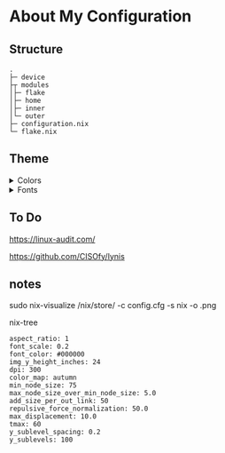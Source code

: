 # About My Configuration

## Structure

```
.
├─ device
├┬ modules
│├─ flake
│├─ home
│├─ inner
│└─ outer
├─ configuration.nix        
└─ flake.nix               
```




## Theme
<details>
  <summary> Colors </summary>
    <p>
    .                                 <br>
    ├┬ Colors                         <br>
    │└┬ Neutral                       <br>
    │<i>│</i>├─ #cc241d             <br>
    │<i>│</i>├─ #60d11a             <br>
    │<i>│</i>├─ #4585cc             <br>
    │<i>│</i>├─ #d79921             <br>
    │<i>│</i>└─ #d65d0e             <br>
    └┬ Main                           <br>
    <i>│</i>├┬ Dark                   <br>
    <i>│</i>│├─ #1d2021 # Hard      <br>
    <i>│</i>│├─ #282828 *           <br>
    <i>│</i>│├─ #2d3031 # Soft      <br>
    <i>│</i>│├─ #333536             <br>
    <i>│</i>│├─ #454748             <br>
    <i>│</i>│├─ #636566             <br>
    <i>│</i>│└─ #777a7b             <br>
    <i>│</i>├┬ Gray                   <br>
    <i>│</i>│└─ #8e9192             <br>
    <i>│</i>└┬ Light                  <br>
    <i>││</i>├─ #a2a5a7             <br>
    <i>││</i>├─ #babcbd             <br>
    <i>││</i>├─ #d1d3d4             <br>
    <i>││</i>├─ #e7eaeb             <br>
    <i>││</i>├─ #eff1f2 # Soft      <br>
    <i>││</i>├─ #f0f0f0 *           <br>
    <i>││</i>└─ #f7f9fb # Hard      <br>
    </p>
</details>

<details>
  <summary> Fonts </summary>
    <p>
    .                          <br>
    ├┬ Sans-Serif              <br>
    │└─ Aerial                 <br>
    ├┬ Serif                   <br>
    │└─ Tymes                  <br>
    ├┬ Mono                    <br>
    │└─ 0xproto Nerd Font      <br>
    └┬ Emojis                  <br>
    <i>│</i>└─ Twimoji         <br>
    </p>
</details>

## To Do 

https://linux-audit.com/

https://github.com/CISOfy/lynis

## notes

sudo nix-visualize /nix/store/<package> -c config.cfg -s nix -o <name>.png

nix-tree

```
aspect_ratio: 1
font_scale: 0.2
font_color: #000000
img_y_height_inches: 24
dpi: 300
color_map: autumn
min_node_size: 75
max_node_size_over_min_node_size: 5.0
add_size_per_out_link: 50
repulsive_force_normalization: 50.0
max_displacement: 10.0
tmax: 60
y_sublevel_spacing: 0.2
y_sublevels: 100
```